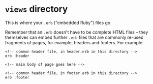 # `views` directory

This is where your `.erb` ("embedded Ruby") files go.

Remember that an `.erb` doesn't have to be complete HTML files – they themselves can embed further `.erb` files that are commonly re-used fragments of pages, for example, headers and footers. For example:

```
<!-- common header file, in header.erb in this directory -->
erb :header

<!-- main body of page goes here -->

<!-- common header file, in footer.erb in this directory -->
erb :footer
```